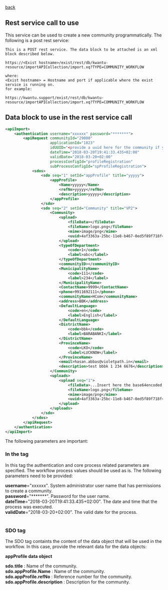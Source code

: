 [back](https://github.com/kwantu/platformconfiguration/wiki/Support-and-Maintenance-Services-and-Procedures)

## Rest service call to use
This service can be used to create a new community programmatically. The following is a post rest service:
```http
This is a POST rest service. The data block to be attached is an xml block described below.

https://<Exist hostname>/exist/rest/db/kwantu-resource/importAPICollection/import.xq?TYPE=COMMUNITY_WORKFLOW

where:
<Exist hostname> = Hostname and port if applicable where the exist service is running on.
for example: 

https://kwantu.support/exist/rest/db/kwantu-resource/importAPICollection/import.xq?TYPE=COMMUNITY_WORKFLOW

```

## Data block to use in the rest service call

```xml
<apiImport>
    <authentication username="xxxxxx" password="*******">
        <apiRequest communityId="29000" 
                    applicationId="1023" 
                    idUUID="<provide a uuid here for the community if you have one else leave empty>"
                    dateTime="2018-03-20T19:41:33.435+02:00" 
                    validDate="2018-03-20+02:00"
                    processConfigId="profileRegistration" 
                    subProcessConfigId="spProfileRegistration">
            <sdos>
                <sdo seq="1" setId="appProfile" title="yyyyy">
                    <appProfile>
                        <Name>yyyyy</Name>
                        <refNo>yyyyy</refNo>
                        <description>yyyyy</description>
                    </appProfile>
                </sdo>
                <sdo seq="2" setId="Community" title="VP2">
                    <Community>
                        <upload>
                            <fileData></fileData>
                            <fileName>logo.png</fileName>
                            <mime>image/png</mime>
                            <uuid>4af3363a-25bc-11e8-b467-0ed5f89f718f</uuid>
                        </upload>
                        <typeOfDepartment>
                            <code>1</code>
                            <label>abc</label>
                        </typeOfDepartment>
                        <communityID></communityID>
                        <MunicipalityName>
                            <code>111</code>
                            <label>234</label>
                        </MunicipalityName>
                        <ContactName>9999</ContactName>
                        <phone>9911692111</phone>
                        <communityName>HCom</communityName>
                        <address>BBK</address>
                        <DefaultLanguage>
                            <code>en</code>
                            <label>English</label>
                        </DefaultLanguage>
                        <DistrictName>
                            <code>bbk</code>
                            <label>BARABANKI</label>
                        </DistrictName>
                        <ProvinceName>
                            <code>LKO</code>
                            <label>LUCKNOW</label>
                        </ProvinceName>
                        <email>hasan.abbas@violetpath.in</email>
                        <description>test bbbk 1 234 6676</description>
                    </Community>
                    <uploads>
                        <upload seq="1">
                            <fileData>...Insert here the base64encoded string for the community logo...                            </fileData>
                            <fileName>logo.png</fileName>
                            <mime>image/png</mime>
                            <uuid>4af3363a-25bc-11e8-b467-0ed5f89f718f</uuid>
                        </upload>
                    </uploads>
                </sdo>
            </sdos>
        </apiRequest>
    </authentication>
</apiImport>
```

The following parameters are important:<br>
### In the <authentication> tag
In this tag the authentication and core process related parameters are specified. The workflow process values should be used as is. The following parameters need to be provided:<br>

**username**="xxxxxx". System administrator user name that has permissions to create a community. <br>
**password**="*******". Password for the user name. <br>
**dateTime**="2018-03-20T19:41:33.435+02:00". The date and time that the process was executed. <br>
**validDate**="2018-03-20+02:00". The valid date for the process. <br>
<br>

### SDO tag

The SDO tag containts the content of the data object that will be used in the workflow. In this case, provide the relevant data for the data objects: <br>

**appProfile data object** <br>

**sdo.title** : Name of the community. <br>
**sdo.appProfile.Name** : Name of the community. <br>
**sdo.appProfile.refNo** : Reference number for the community. <br>
**sdo.appProfile.description** : Description for the community. <br>
